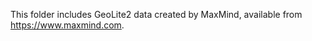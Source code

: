This folder includes GeoLite2 data created by MaxMind, available from <a href="https://www.maxmind.com">https://www.maxmind.com</a>.
